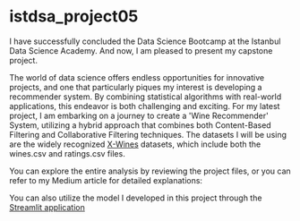 # istdsa_project05

I have successfully concluded the Data Science Bootcamp at the Istanbul Data Science Academy. And now, I am pleased to present my capstone project.

The world of data science offers endless opportunities for innovative projects, and one that particularly piques my interest is developing a recommender system. By combining statistical algorithms with real-world applications, this endeavor is both challenging and exciting. For my latest project, I am embarking on a journey to create a 'Wine Recommender' System, utilizing a hybrid approach that combines both Content-Based Filtering and Collaborative Filtering techniques. The datasets I will be using are the widely recognized [X-Wines](https://www.mdpi.com/2504-2289/7/1/20) datasets, which include both the wines.csv and ratings.csv files.

You can explore the entire analysis by reviewing the project files, or you can refer to my Medium article for detailed explanations: 

You can also utilize the model I developed in this project through the [Streamlit application](https://xwines.streamlit.app)
